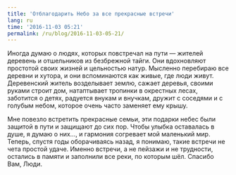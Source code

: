 ```yaml
---
title: 'Отблагодарить Небо за все прекрасные встречи'
lang: ru
time: '2016-11-03 05:21'
permalink: /ru/blog/2016-11-03-05-21/
---
```


Иногда думаю о людях, которых повстречал на пути — жителей деревень и отшельников из безбрежной тайги. Они вдохновляют простотой своих жизней и цельностью натур. Мысленно перебираю все деревни и хутора, и они вспоминаются как живые, где люди живут. Деревенский житель возделывает землю, сажает деревья, своими руками строит дом, натаптывает тропинки в окрестных лесах, заботится о детях, радуется внукам и внучкам, дружит с соседями и с голубым небом, которое очень часто заменяет ему крышу.

Мне повезло встретить прекрасные семьи, эти подарки небес были защитой в пути и защищают до сих пор. Чтобы улыбка оставалась в душе, я думаю о них..., и гармония согревает мой маленький мир. Теперь, спустя годы оборачиваясь назад, я понимаю, такие встречи не чета простой удаче. Именно встречи, а не пейзажи и не трудности, остались в памяти и заполнили все реки, по которым шёл. Спасибо Вам, Люди.
